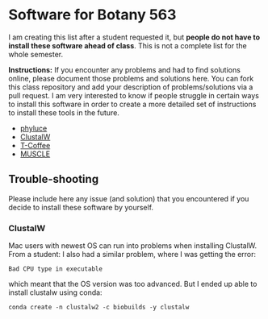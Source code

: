 # Software for Botany 563

I am creating this list after a student requested it, but **people do not have to install these software ahead of class**. 
This is not a complete list for the whole semester.


**Instructions:** If you encounter any problems and had to find solutions online, please document those problems and solutions here. You can fork this class repository and add your description of problems/solutions via a pull request. I am very interested to know if people struggle in certain ways to install this software in order to create a more detailed set of instructions to install these tools in the future.


- [phyluce](https://phyluce.readthedocs.io/en/latest/purpose.html)
- [ClustalW](http://www.clustal.org/clustal2/)
- [T-Coffee](http://www.tcoffee.org/Projects/tcoffee/index.html#DOWNLOAD)
- [MUSCLE](https://www.drive5.com/muscle/downloads.htm)



## Trouble-shooting

Please include here any issue (and solution) that you encountered if you decide to install these software by yourself.

### ClustalW

Mac users with newest OS can run into problems when installing ClustalW.
From a student: I also had a similar problem, where I was getting the error:
```
Bad CPU type in executable
```
which meant that the OS version was too advanced. But I ended up able to install clustalw using conda:
```
conda create -n clustalw2 -c biobuilds -y clustalw
```